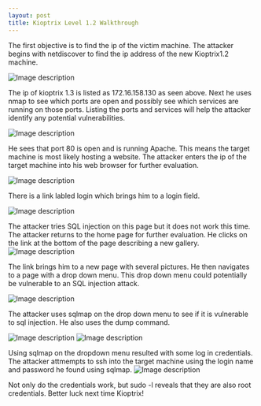 ```yaml
---
layout: post
title: Kioptrix Level 1.2 Walkthrough
---
```

The first objective is to find the ip of the victim machine. The attacker begins with netdiscover to find the ip address of the new Kioptrix1.2 machine. 

![Image description](/images/kioptrix1.3.2.png)

The ip of kioptrix 1.3 is listed as 172.16.158.130 as seen above. Next he uses nmap to see which ports are open and possibly see which services are running on those ports. Listing the ports and services will help the attacker identify any potential vulnerabilities. 

![Image description](/images/kioptrix1.3.3.png)

He sees that port 80 is open and is running Apache. This means the target machine is most likely hosting a website. The attacker enters the ip of the target machine into his web browser for further evaluation. 

![Image description](/images/kioptrix1.3.4.png)

There is a link labled login which brings him to a login field.

![Image description](/images/kioptrix1.3.5.png)

The attacker tries SQL injection on this page but it does not work this time. The attacker returns to the home page for further evaluation. He clicks on the link at the bottom of the page describing a new gallery.
![Image description](/images/kioptrix1.3.6.png)

The link brings him to a new page with several pictures. He then navigates to a page with a drop down menu. This drop down menu could potentially be vulnerable to an SQL injection attack. 

![Image description](/images/kioptrix1.3.7.png)

The attacker uses sqlmap on the drop down menu to see if it is vulnerable to sql injection. He also uses the dump command. 

![Image description](/images/kioptrix1.3.8.png)
![Image description](/images/kioptrix1.3.9.png)

Using sqlmap on the dropdown menu resulted with some log in credentials. The attacker attmempts to ssh into the target machine using the login name and password he found using sqlmap. 
![Image description](/images/kioptrix1.3.10.png)

Not only do the credentials work, but sudo -l reveals that they are also root credentials. Better luck next time Kioptrix!
